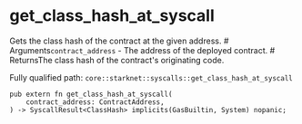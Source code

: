# get_class_hash_at_syscall

Gets the class hash of the contract at the given address.  # Arguments`contract_address` - The address of the deployed contract.  # ReturnsThe class hash of the contract's originating code.

Fully qualified path: `core::starknet::syscalls::get_class_hash_at_syscall`

<pre><code class="language-rust">pub extern fn get_class_hash_at_syscall(
    contract_address: ContractAddress,
) -&gt; SyscallResult&lt;ClassHash&gt; implicits(GasBuiltin, System) nopanic;</code></pre>

